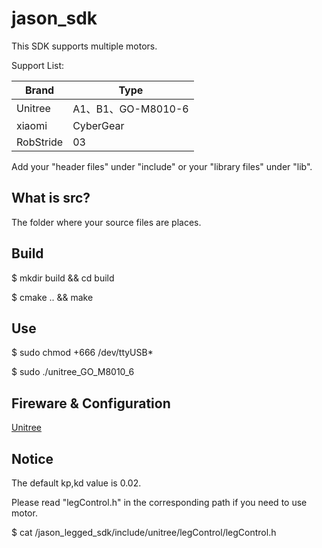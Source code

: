 # jason_sdk

This SDK supports multiple motors.

Support List:

|Brand|Type|
|-|-|
|Unitree|A1、B1、GO-M8010-6|
|xiaomi|CyberGear|
|RobStride|03|

Add your "header files" under "include" or your "library files" under "lib".

## What is src?
The folder where your source files are places.

## Build
$ mkdir build && cd build

$ cmake .. && make

## Use
$ sudo chmod +666 /dev/ttyUSB*

$ sudo ./unitree_GO_M8010_6

## Fireware & Configuration
[Unitree](https://support.unitree.com/home/en/Motor_SDK_Dev_Guide/related_configuration)

## Notice
The default kp,kd value is 0.02.

Please read "legControl.h" in the corresponding path if you need to use motor.

$ cat /jason_legged_sdk/include/unitree/legControl/legControl.h
